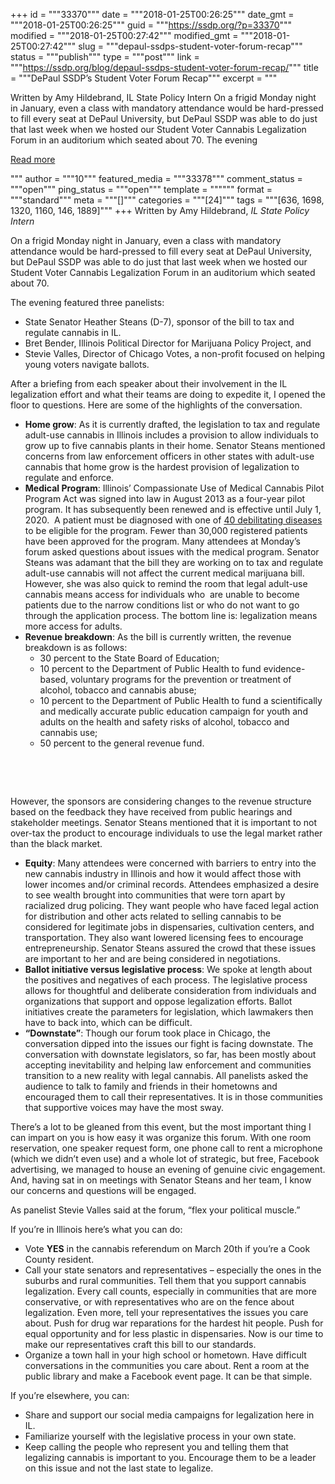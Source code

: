 +++
id = """33370"""
date = """2018-01-25T00:26:25"""
date_gmt = """2018-01-25T00:26:25"""
guid = """https://ssdp.org/?p=33370"""
modified = """2018-01-25T00:27:42"""
modified_gmt = """2018-01-25T00:27:42"""
slug = """depaul-ssdps-student-voter-forum-recap"""
status = """publish"""
type = """post"""
link = """https://ssdp.org/blog/depaul-ssdps-student-voter-forum-recap/"""
title = """DePaul SSDP&#8217;s Student Voter Forum Recap"""
excerpt = """<p>Written by Amy Hildebrand, IL State Policy Intern On a frigid Monday night in January, even a class with mandatory attendance would be hard-pressed to fill every seat at DePaul University, but DePaul SSDP was able to do just that last week when we hosted our Student Voter Cannabis Legalization Forum in an auditorium which seated about 70. The evening</p>
<div class="h10"></div>
<p><a class="more-link2 flat" href="https://ssdp.org/blog/depaul-ssdps-student-voter-forum-recap/">Read more</a></p>
"""
author = """10"""
featured_media = """33378"""
comment_status = """open"""
ping_status = """open"""
template = """"""
format = """standard"""
meta = """[]"""
categories = """[24]"""
tags = """[636, 1698, 1320, 1160, 146, 1889]"""
+++
<span style="font-weight: 400;">Written by Amy Hildebrand, </span><i><span style="font-weight: 400;">IL State Policy Intern</span></i>

<span style="font-weight: 400;">On a frigid Monday night in January, even a class with mandatory attendance would be hard-pressed to fill every seat at DePaul University, but DePaul SSDP was able to do just that last week when we hosted our Student Voter Cannabis Legalization Forum in an auditorium which seated about 70. </span>

<span style="font-weight: 400;">The evening featured three panelists: </span>
<ul>
 	<li><span style="font-weight: 400;">State Senator Heather Steans (D-7), sponsor of the bill to tax and regulate cannabis in IL. </span></li>
 	<li><span style="font-weight: 400;">Bret Bender, Illinois Political Director for Marijuana Policy Project, and </span></li>
 	<li><span style="font-weight: 400;">Stevie Valles, Director of Chicago Votes, a non-profit focused on helping young voters navigate ballots. </span></li>
</ul>
<span style="font-weight: 400;">After a briefing from each speaker about their involvement in the IL legalization effort and what their teams are doing to expedite it, I opened the floor to questions. Here are some of the highlights of the conversation. </span>
<ul>
 	<li style="font-weight: 400;"><span style="font-weight: 400;"><span style="font-weight: 400;"><strong>Home grow</strong>: As it is currently drafted, the legislation to tax and regulate adult-use cannabis in Illinois includes a provision to allow individuals to grow up to five cannabis plants in their home. Senator Steans mentioned concerns from law enforcement officers in other states with adult-use cannabis that home grow is the hardest provision of legalization to regulate and enforce.</span></span>&nbsp;</li>
 	<li style="font-weight: 400;"><span style="font-weight: 400;"><strong>Medical Program</strong>: Illinois’ Compassionate Use of Medical Cannabis Pilot Program Act was signed into law in August 2013 as a four-year pilot program. It has subsequently been renewed and is effective until July 1, 2020.  A patient must be diagnosed with one of </span><a href="http://www.dph.illinois.gov/topics-services/prevention-wellness/medical-cannabis/debilitating-conditions"><span style="font-weight: 400;">40 debilitating diseases</span></a><span style="font-weight: 400;"> to be eligible for the program. Fewer than 30,000 registered patients have been approved for the program. Many attendees at Monday’s forum asked questions about issues with the medical program. Senator Steans was adamant that the bill they are working on to tax and regulate adult-use cannabis will not affect the current medical marijuana bill. However, she was also quick to remind the room that legal adult-use cannabis means access for individuals who  are unable to become patients due to the narrow conditions list or who do not want to go through the application process. The bottom line is: legalization means more access for adults.
</span></li>
 	<li style="font-weight: 400;"><span style="font-weight: 400;"><strong>Revenue breakdown</strong>: As the bill is currently written, the revenue breakdown is as follows:</span>
<ul>
 	<li><span style="font-weight: 400;">30 percent to the State Board of Education;</span></li>
 	<li><span style="font-weight: 400;">10 percent to the Department of Public Health to fund evidence-based, voluntary programs for the prevention or treatment of alcohol, tobacco and cannabis abuse;</span></li>
 	<li><span style="font-weight: 400;">10 percent to the Department of Public Health to fund a scientifically and medically accurate public education campaign for youth and adults on the health and safety risks of alcohol, tobacco and cannabis use;</span></li>
 	<li><span style="font-weight: 400;">50 percent to the general revenue fund.</span></li>
</ul>
</li>
</ul>
&nbsp;

&nbsp;

<span style="font-weight: 400;">However, the sponsors are considering changes to the revenue structure based on the feedback they have received from public hearings and stakeholder meetings. Senator Steans mentioned that it is important to not over-tax the product to encourage individuals to use the legal market rather than the black market. </span>
<ul>
 	<li style="font-weight: 400;"><span style="font-weight: 400;"><span style="font-weight: 400;"><strong>Equity</strong>: Many attendees were concerned with barriers to entry into the new cannabis industry in Illinois and how it would affect those with lower incomes and/or criminal records. Attendees emphasized a desire to see wealth brought into communities that were torn apart by racialized drug policing. They want people who have faced legal action for distribution and other acts related to selling cannabis to be considered for legitimate jobs in dispensaries, cultivation centers, and transportation. They also want lowered licensing fees to encourage entrepreneurship. Senator Steans assured the crowd that these issues are important to her and are being considered in negotiations.</span></span>&nbsp;</li>
 	<li style="font-weight: 400;"><span style="font-weight: 400;"><span style="font-weight: 400;"><strong>Ballot initiative versus legislative process</strong>: We spoke at length about the positives and negatives of each process. The legislative process allows for thoughtful and deliberate consideration from individuals and organizations that support and oppose legalization efforts. Ballot initiatives create the parameters for legislation, which lawmakers then have to back into, which can be difficult.</span></span>&nbsp;</li>
 	<li style="font-weight: 400;"><span style="font-weight: 400;"><strong>“Downstate”</strong>: Though our forum took place in Chicago, the conversation dipped into the issues our fight is facing downstate. The conversation with downstate legislators, so far, has been mostly about accepting inevitability and helping law enforcement and communities transition to a new reality with legal cannabis. All panelists asked the audience to talk to family and friends in their hometowns and encouraged them to call their representatives. It is in those communities that supportive voices may have the most sway. </span></li>
</ul>
<span style="font-weight: 400;">There’s a lot to be gleaned from this event, but the most important thing I can impart on you is how easy it was organize this forum. With one room reservation, one speaker request form, one phone call to rent a microphone (which we didn’t even use) and a whole lot of strategic, but free, Facebook advertising, we managed to house an evening of genuine civic engagement. And, having sat in on meetings with Senator Steans and her team, I know our concerns and questions will be engaged. </span>

<span style="font-weight: 400;">As panelist Stevie Valles said at the forum, “flex your political muscle.” </span>

<span style="font-weight: 400;">If you’re in Illinois here’s what you can do:</span>
<ul>
 	<li style="font-weight: 400;"><span style="font-weight: 400;">Vote </span><b>YES</b><span style="font-weight: 400;"><span style="font-weight: 400;"> in the cannabis referendum on March 20th if you’re a Cook County resident.</span></span>&nbsp;</li>
 	<li style="font-weight: 400;"><span style="font-weight: 400;"><span style="font-weight: 400;">Call your state senators and representatives &#8211; especially the ones in the suburbs and rural communities. Tell them that you support cannabis legalization. Every call counts, especially in communities that are more conservative, or with representatives who are on the fence about legalization. Even more, tell your representatives the issues you care about. Push for drug war reparations for the hardest hit people. Push for equal opportunity and for less plastic in dispensaries. Now is our time to make our representatives craft this bill to our standards.</span></span>&nbsp;</li>
 	<li style="font-weight: 400;"><span style="font-weight: 400;">Organize a town hall in your high school or hometown. Have difficult conversations in the communities you care about. Rent a room at the public library and make a Facebook event page. It can be that simple. </span></li>
</ul>
<span style="font-weight: 400;">If you’re elsewhere, you can:</span>
<ul>
 	<li style="font-weight: 400;"><span style="font-weight: 400;"><span style="font-weight: 400;">Share and support our social media campaigns for legalization here in IL.</span></span>&nbsp;</li>
 	<li style="font-weight: 400;"><span style="font-weight: 400;"><span style="font-weight: 400;">Familiarize yourself with the legislative process in your own state.</span></span>&nbsp;</li>
 	<li style="font-weight: 400;"><span style="font-weight: 400;">Keep calling the people who represent you and telling them that legalizing cannabis is important to you. Encourage them to be a leader on this issue and not the last state to legalize.</span></li>
</ul>
